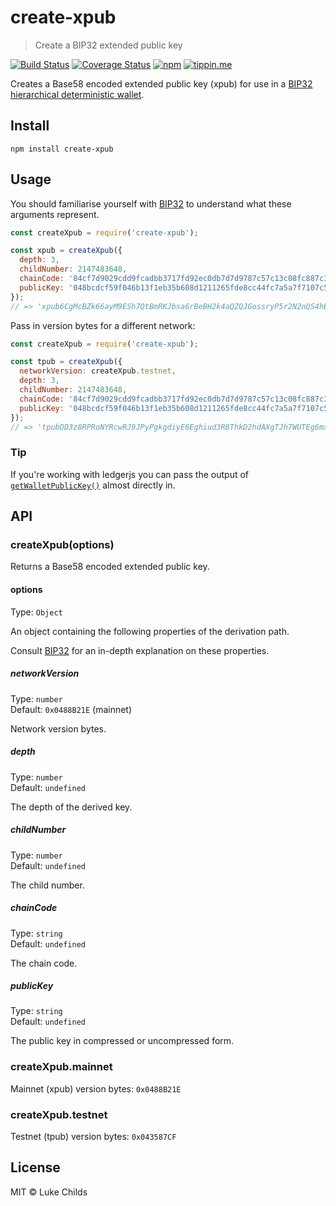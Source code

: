 # create-xpub

> Create a BIP32 extended public key

[![Build Status](https://travis-ci.com/lukechilds/create-xpub.svg?branch=master)](https://travis-ci.com/lukechilds/create-xpub)
[![Coverage Status](https://coveralls.io/repos/github/lukechilds/create-xpub/badge.svg?branch=master)](https://coveralls.io/github/lukechilds/create-xpub?branch=master)
[![npm](https://img.shields.io/npm/v/create-xpub.svg)](https://www.npmjs.com/package/create-xpub)
[![tippin.me](https://badgen.net/badge/%E2%9A%A1%EF%B8%8Ftippin.me/@lukechilds/F0918E)](https://tippin.me/@lukechilds)


Creates a Base58 encoded extended public key (xpub) for use in a [BIP32 hierarchical deterministic wallet](https://github.com/bitcoin/bips/blob/master/bip-0032.mediawiki).

## Install

```shell
npm install create-xpub
```

## Usage

You should familiarise yourself with [BIP32](https://github.com/bitcoin/bips/blob/master/bip-0032.mediawiki) to understand what these arguments represent.

```js
const createXpub = require('create-xpub');

const xpub = createXpub({
  depth: 3,
  childNumber: 2147483648,
  chainCode: '84cf7d9029cdd9fcadbb3717fd92ec0db7d7d9787c57c13c08fc887c389b566b',
  publicKey: '048bcdcf59f046b13f1eb35b608d1211265fde8cc44fc7a5a7f7107c5cf238095328a0e0d7be17c7d3e48490e8c6433af6d2c3dacc687f3fecaa98a3d05f17de97'
});
// => 'xpub6CgMcBZk66ayM9ESh7QtBmRKJbsa6rBeBH2k4aQZQJGossryP5r2N2nQS4hBMG1wb8igPoH53bxtzTBaeMqJkbu8bxsih1gGkoAn23Nr8VP'
```

Pass in version bytes for a different network:

```js
const createXpub = require('create-xpub');

const tpub = createXpub({
  networkVersion: createXpub.testnet,
  depth: 3,
  childNumber: 2147483648,
  chainCode: '84cf7d9029cdd9fcadbb3717fd92ec0db7d7d9787c57c13c08fc887c389b566b',
  publicKey: '048bcdcf59f046b13f1eb35b608d1211265fde8cc44fc7a5a7f7107c5cf238095328a0e0d7be17c7d3e48490e8c6433af6d2c3dacc687f3fecaa98a3d05f17de97'
});
// => 'tpubDD3z8RPRoNYRcwRJ9JPyPgkgdiyE6Eghiud3R8ThkD2hdAXgTJh7WUTEg6mxskyBP3Fb1NnwahnwgdgC3DgYe3MRfZd2NYLWLkmBn7UWZXk'
```

### Tip

If you're working with ledgerjs you can pass the output of [`getWalletPublicKey()`](http://ledgerhq.github.io/ledgerjs/docs/#btcgetwalletpublickey) almost directly in.

## API

### createXpub(options)

Returns a Base58 encoded extended public key.

#### options

Type: `Object`

An object containing the following properties of the derivation path.

Consult [BIP32](https://github.com/bitcoin/bips/blob/master/bip-0032.mediawiki) for an in-depth explanation on these properties.

##### networkVersion

Type: `number`<br>
Default: `0x0488B21E` (mainnet)

Network version bytes.

##### depth

Type: `number`<br>
Default: `undefined`

The depth of the derived key.

##### childNumber

Type: `number`<br>
Default: `undefined`

The child number.

##### chainCode

Type: `string`<br>
Default: `undefined`

The chain code.

##### publicKey

Type: `string`<br>
Default: `undefined`

The public key in compressed or uncompressed form.

### createXpub.mainnet

Mainnet (xpub) version bytes: `0x0488B21E`

### createXpub.testnet

Testnet (tpub) version bytes: `0x043587CF`

## License

MIT © Luke Childs
